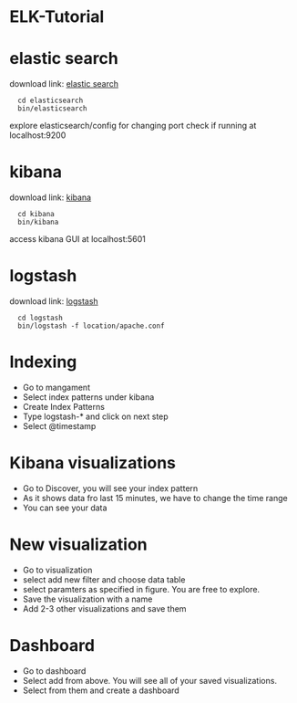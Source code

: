 # ELK-Tutorial

# elastic search 
  download link: [elastic search](https://www.elastic.co/downloads/elasticsearch)

```
  cd elasticsearch
  bin/elasticsearch
```
explore elasticsearch/config for changing port
check if running at localhost:9200


# kibana
download link: [kibana](https://www.elastic.co/downloads/kibana)

```
  cd kibana
  bin/kibana
```
access kibana GUI at localhost:5601


# logstash

download link: [logstash](https://www.elastic.co/downloads/logstash)

```
  cd logstash
  bin/logstash -f location/apache.conf
```

# Indexing

  * Go to mangament
  * Select index patterns under kibana
  * Create Index Patterns
  * Type logstash-* and click on next step
  * Select @timestamp
  
# Kibana visualizations

  * Go to Discover, you will see your index pattern 
  * As it shows data fro last 15 minutes, we have to change the time range
  * You can see your data 
  
# New visualization
  
  * Go to visualization
  * select add new filter and choose data table
  * select paramters as specified in figure. You are free to explore.
  * Save the visualization with a name 
  * Add 2-3 other visualizations and save them
  
# Dashboard
  
  * Go to dashboard
  * Select add from above. You will see all of your saved visualizations.
  * Select from them and create a dashboard
  
